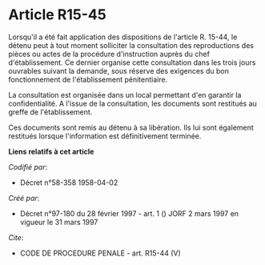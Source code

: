 # Article R15-45

Lorsqu'il a été fait application des dispositions de l'article R. 15-44, le détenu peut à tout moment solliciter la
consultation des reproductions des pièces ou actes de la procédure d'instruction auprès du chef d'établissement. Ce dernier
organise cette consultation dans les trois jours ouvrables suivant la demande, sous réserve des exigences du bon
fonctionnement de l'établissement pénitentiaire.

La consultation est organisée dans un local permettant d'en garantir la confidentialité. A l'issue de la consultation, les
documents sont restitués au greffe de l'établissement.

Ces documents sont remis au détenu à sa libération. Ils lui sont également restitués lorsque l'information est définitivement
terminée.

**Liens relatifs à cet article**

_Codifié par_:

  - Décret n°58-358 1958-04-02

_Créé par_:

  - Décret n°97-180 du 28 février 1997 - art. 1 () JORF 2 mars 1997 en vigueur le 31 mars 1997

_Cite_:

  - CODE DE PROCEDURE PENALE - art. R15-44 (V)
